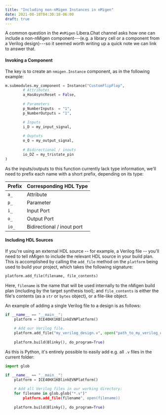 ```yaml
---
title: "Including non-nMigen Instances in nMigen"
date: 2021-08-18T04:30:18-06:00
draft: true
---
```


A common question in the `#nMigen` Libera.Chat channel asks how one can include a non-nMigen component---(e.g. a library cell or a component from a Verilog design)---so it seemed worth writing up a quick note we can link to answer  that.

#### Invoking a Component

The key is to create an `nmigen.Instance` component, as in the following example:

```python
m.submodules.my_component = Instance("CustomFlipFlop",
		# Attributes
		a_HasAsyncReset = False,
		
		# Parameters
		p_NumberInputs  = "1",
		p_NumberOutputs = "1",

		# Inputs
		i_D = my_input_signal,
		
		# Ouptuts
		o_Q = my_output_signal,
		
		# Bidirectional / inouts
		io_DZ = my_tristate_pin
)
```

As the inputs/outputs to this function currently lack type information, we'll need to prefix each name with a short prefix, depending on its type:

| Prefix | Corresponding HDL Type     |
|:-------|:---------------------------|
| `a_`   | Attribute                  |
| `p_`   | Parameter                  | 
| `i_`   | Input Port                 |
| `o_`   | Output Port                |
| `io_`  | Bidirectional / inout port |

#### Including HDL Sources

If you're using an external HDL source -- for example, a Verilog file -- you'll need to tell nMigen to include the relevant HDL source in your build plan. This is accomplished by calling the `add_file` method on the `platform` being used to  build your project, which takes the following signature:

```py
platform.add_file(filename, file_contents)
```

Here, `filename` is the name that will be used internally to the nMigen build plan (including by the target synthesis tool); and `file_contents` is either the file's contents (as a `str` or `bytes` object), or a file-like object.

An example of adding a single Verilog file to a design is as follows:

```py
if __name__ == "__main__":
    platform = ICE40HX1KBlinkEVNPlatform()
    
    # Add our Verilog file.
    platform.add_file("my_verilog_design.v", open("path_to_my_verilog_design.v"))
    
    platform.build(Blinky(), do_program=True)
```

As this is Python, it's entirely possible to easily add e.g. all `.v` files in the current folder:

```py
import glob

if __name__ == "__main__":
    platform = ICE40HX1KBlinkEVNPlatform()
    
    # Add all Verilog files in our working directory:
    for filename in glob.glob("*.v")" 
        platform.add_file(filename", open(filename))
    
    platform.build(Blinky(), do_program=True)
```
